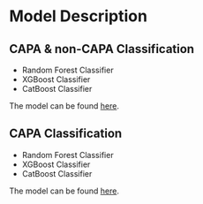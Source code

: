 # Model Description

## CAPA & non-CAPA Classification

* Random Forest Classifier
* XGBoost Classifier
* CatBoost Classifier

The model can be found [here](https://colab.research.google.com/drive/1uyhaltYlpbqaGt2QI6jKgyL6XciGnAWZ?usp=sharing).

## CAPA Classification

* Random Forest Classifier
* XGBoost Classifier
* CatBoost Classifier

The model can be found [here](https://colab.research.google.com/drive/10QtuiFS4XH6p1Ev8zUt4P58YAsJwIjLk?usp=sharing).
